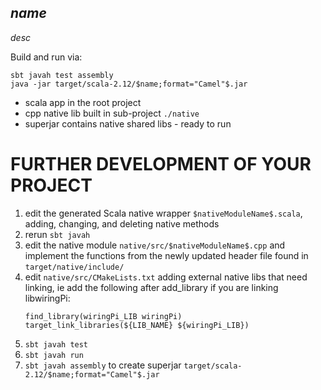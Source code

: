 $name$
-----

$desc$

Build and run via:
```console
sbt javah test assembly
java -jar target/scala-2.12/$name;format="Camel"$.jar
```

  * scala app in the root project
  * cpp native lib built in sub-project `./native`
  * superjar contains native shared libs - ready to run

# FURTHER DEVELOPMENT OF YOUR PROJECT

1. edit the generated Scala native wrapper `$nativeModuleName$.scala`, adding, changing, and deleting native methods
1. rerun `sbt javah`
1. edit the native module `native/src/$nativeModuleName$.cpp` and implement the functions from the newly updated header file found in `target/native/include/`
1. edit `native/src/CMakeLists.txt` adding external native libs that need linking, ie add the following after add_library if you are linking libwiringPi:
    ```
    find_library(wiringPi_LIB wiringPi)
    target_link_libraries(${LIB_NAME} ${wiringPi_LIB})
    ```
1. `sbt javah test`
1. `sbt javah run`
1. `sbt javah assembly` to create superjar `target/scala-2.12/$name;format="Camel"$.jar`

